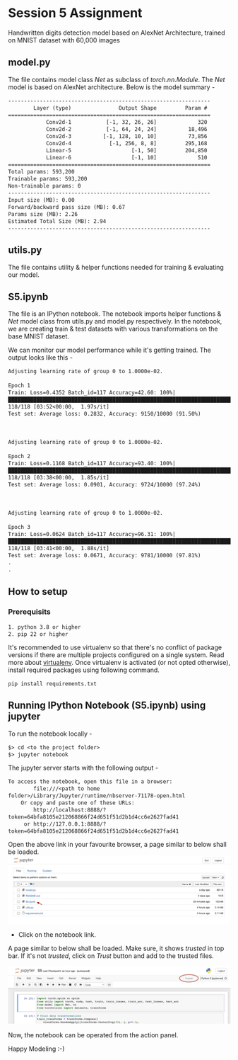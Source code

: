 # Session 5 Assignment

Handwritten digits detection model based on AlexNet Architecture, trained on MNIST dataset with 60,000 images

## model.py
The file contains model class *Net* as subclass of _torch.nn.Module_. The _Net_ model is based on AlexNet architecture. 
Below is the model summary -
```
----------------------------------------------------------------
        Layer (type)               Output Shape         Param #
================================================================
            Conv2d-1           [-1, 32, 26, 26]             320
            Conv2d-2           [-1, 64, 24, 24]          18,496
            Conv2d-3          [-1, 128, 10, 10]          73,856
            Conv2d-4            [-1, 256, 8, 8]         295,168
            Linear-5                   [-1, 50]         204,850
            Linear-6                   [-1, 10]             510
================================================================
Total params: 593,200
Trainable params: 593,200
Non-trainable params: 0
----------------------------------------------------------------
Input size (MB): 0.00
Forward/backward pass size (MB): 0.67
Params size (MB): 2.26
Estimated Total Size (MB): 2.94
----------------------------------------------------------------
```

## utils.py
The file contains utility & helper functions needed for training & evaluating our model.

## S5.ipynb
The file is an IPython notebook. The notebook imports helper functions & _Net_ model class from utils.py and model.py respectively.
In the notebook, we are creating train & test datasets with various transformations on the base MNIST dataset.

We can monitor our model performance while it's getting trained. The output looks like this - 
```
Adjusting learning rate of group 0 to 1.0000e-02.

Epoch 1
Train: Loss=0.4352 Batch_id=117 Accuracy=42.60: 100%|█████████████████████████████████████████████████████████████████████████████████████████████████████████████████████| 118/118 [03:52<00:00,  1.97s/it]
Test set: Average loss: 0.2832, Accuracy: 9150/10000 (91.50%)



Adjusting learning rate of group 0 to 1.0000e-02.

Epoch 2
Train: Loss=0.1168 Batch_id=117 Accuracy=93.40: 100%|█████████████████████████████████████████████████████████████████████████████████████████████████████████████████████| 118/118 [03:38<00:00,  1.85s/it]
Test set: Average loss: 0.0901, Accuracy: 9724/10000 (97.24%)



Adjusting learning rate of group 0 to 1.0000e-02.

Epoch 3
Train: Loss=0.0624 Batch_id=117 Accuracy=96.31: 100%|█████████████████████████████████████████████████████████████████████████████████████████████████████████████████████| 118/118 [03:41<00:00,  1.88s/it]
Test set: Average loss: 0.0671, Accuracy: 9781/10000 (97.81%)
.
.
```  

## How to setup
### Prerequisits
```
1. python 3.8 or higher
2. pip 22 or higher
```

It's recommended to use virtualenv so that there's no conflict of package versions if there are multiple projects configured on a single system. Read more about [virtualenv](https://virtualenv.pypa.io/en/latest/). Once virtualenv is activated (or not opted otherwise), install required packages using following command. 

```
pip install requirements.txt
```

## Running IPython Notebook (S5.ipynb) using jupyter
To run the notebook locally -
```
$> cd <to the project folder>
$> jupyter notebook
```
The jupyter server starts with the following output -
```
To access the notebook, open this file in a browser:
        file:///<path to home folder>/Library/Jupyter/runtime/nbserver-71178-open.html
    Or copy and paste one of these URLs:
        http://localhost:8888/?token=64bfa8105e212068866f24d651f51d2b1d4cc6e2627fad41
     or http://127.0.0.1:8888/?token=64bfa8105e212068866f24d651f51d2b1d4cc6e2627fad41
```

Open the above link in your favourite browser, a page similar to below shall be loaded.
![Jupyter server index page](/assets/images/ss1_s5erav1.png)

- Click on the notebook link.

A page similar to below shall be loaded. Make sure, it shows *trusted* in top bar. 
If it's not _trusted_, click on *Trust* button and add to the trusted files.

![Jupyter notebook page](/assets/images/ss2_s5erav1.png)

Now, the notebook can be operated from the action panel.

Happy Modeling :-) 
 
